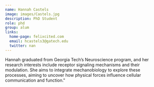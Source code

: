 ```yaml
---
name: Hannah Castels
image: images/Castels.jpg
description: PhD Student
role: phd
group: alum
links:
  home-page: felixcited.com
  email: hcastels3@gatech.edu
  twitter: nan
---
```


Hannah graduated from Georgia Tech’s Neuroscience program, and her research interests include receptor signaling mechanisms and their modulation. She aims to integrate mechanobiology to explore these processes, aiming to uncover how physical forces influence cellular communication and function."  
